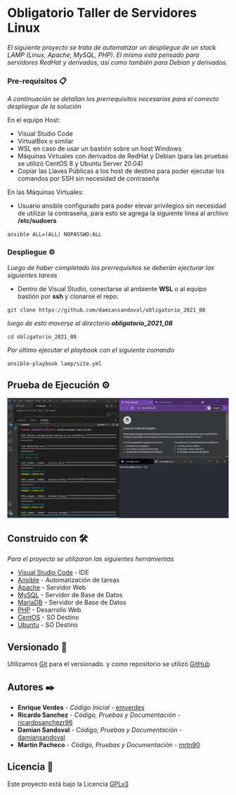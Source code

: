 # Obligatorio Taller de Servidores Linux

_El siguiente proyecto se trata de automatizar un despliegue de un stack LAMP (Linux, Apache, MySQL, PHP).
El mismo está pensado para servidores RedHat y derivados, así como también para Debian y derivados._

### Pre-requisitos 📋

_A continuación se detallan los prerrequisitos necesarios para el correcto despliegue de la solución_

En el equipo Host:
* Visual Studio Code
* VirtualBox o similar
* WSL en caso de usar un bastión sobre un host Windows
* Máquinas Virtuales con derivados de RedHat y Debian (para las pruebas se utilizó CentOS 8 y Ubuntu Server 20.04)
* Copiar las Llaves Públicas a los host de destino para poder ejecutar los comandos por SSH sin necesidad de contraseña

En las Máquinas Virtuales:
* Usuario ansible configurado para poder elevar privilegios sin necesidad de utilizar la contraseña, para esto se agrega la siguiente linea al archivo **/etc/sudoers**

```
ansible ALL=(ALL) NOPASSWD:ALL
```

### Despliegue ⚙️

_Luego de haber completado los prerrequisitos se deberán ejecturar las siguientes tareas_

* Dentro de Visual Studio, conectarse al ambiente **WSL** o al equipo bastión por **ssh** y clonarse el repo:

```
git clone https://github.com/damiansandoval/obligatorio_2021_08
```

_luego de esto moverse al directorio **obligatorio_2021_08**_

```
cd obligatorio_2021_08
```

_Por último ejecutar el playbook con el siguiente comando_

```
ansible-playbook lamp/site.yml
```

## Prueba de Ejecución ⚙️

![Prueba](https://github.com/damiansandoval/obligatorio_2021_08/blob/main/images/playbook-exec.gif)

## Construido con 🛠️

_Para el proyecto se utilizaron las siguientes herramientas_

* [Visual Studio Code](http://www.dropwizard.io/1.0.2/docs/) - IDE
* [Ansible](https://www.ansible.com/) - Automatización de tareas
* [Apache](https://httpd.apache.org/) - Servidor Web
* [MySQL](https://www.mysql.com/) - Servidor de Base de Datos
* [MariaDB](https://mariadb.org/) - Servidor de Base de Datos
* [PHP](https://www.php.net/) - Desarrollo Web
* [CentOS](https://www.centos.org/) - SO Destino
* [Ubuntu](https://ubuntu.com) - SO Destino


## Versionado 📌

Utilizamos [Git](http://https://git-scm.com/) para el versionado. y como repositorio se utilizó [GitHub](https://github.com/)

## Autores ✒️

* **Enrique Verdes** - *Código Inicial* - [emverdes](https://github.com/emverdes)
* **Ricardo Sanchez** - *Código, Pruebas y Documentación* - [ricardosanchezr96](https://github.com/ricardosanchezr96)
* **Damian Sandoval** - *Código, Pruebas y Documentación* - [damiansandoval](https://github.com/damiansandoval)
* **Martin Pacheco** - *Código, Pruebas y Documentación* - [mrtn90](https://github.com/mrtn90)

## Licencia 📄

Este proyecto está bajo la Licencia [GPLv3](https://www.gnu.org/licenses/gpl-3.0.html)
